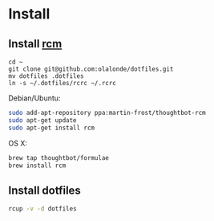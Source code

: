 # Install

## Install [rcm](https://github.com/thoughtbot/rcm)

```
cd ~
git clone git@github.com:olalonde/dotfiles.git
mv dotfiles .dotfiles
ln -s ~/.dotfiles/rcrc ~/.rcrc
```

Debian/Ubuntu:

```bash
sudo add-apt-repository ppa:martin-frost/thoughtbot-rcm
sudo apt-get update
sudo apt-get install rcm
```

OS X:
```bash
brew tap thoughtbot/formulae
brew install rcm
```

## Install dotfiles

```bash
rcup -v -d dotfiles
```

